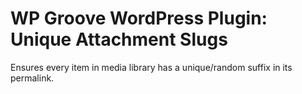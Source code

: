 # WP Groove WordPress Plugin: Unique Attachment Slugs

Ensures every item in media library has a unique/random suffix in its permalink.
